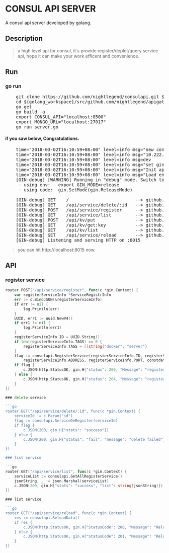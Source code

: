 # CONSUL API SERVER
A consul api server developed by golang.

## Description
> a high level api for consul, it`s provide register/deplet/query service api, hope it can make your work efficent and convenience.


## Run

### go run

<pre>
	git clone https://github.com/nightlegend/consulapi.git ${golang_workspace}/src/github.com/nightlegend/
 	cd ${golang_workspace}/src/github.com/nightlegend/apigateway
 	go get
 	go build -a
 	export CONSUL_API="localhost:8500"
    export MONGO_URL="localhost:27017"
 	go run server.go
</pre>

#### if you saw below, Congratulations.
<pre>
	time="2018-03-02T16:10:59+08:00" level=info msg="new consul api..."
	time="2018-03-02T16:10:59+08:00" level=info msg="10.222.49.65:8500"
	time="2018-03-02T16:10:59+08:00" level=info msg=dev
	time="2018-03-02T16:10:59+08:00" level=info msg="set gin moderelease"
	time="2018-03-02T16:10:59+08:00" level=info msg="Init application configure..."
	time="2018-03-02T16:10:59+08:00" level=info msg="Load environment is dev"
	[GIN-debug] [WARNING] Running in "debug" mode. Switch to "release" mode in production.
	 - using env:   export GIN_MODE=release
	 - using code:  gin.SetMode(gin.ReleaseMode)

	[GIN-debug] GET    /                         --> github.com/nightlegend/consulapi/router.Start.func1 (2 handlers)
	[GIN-debug] GET    /api/service/delete/:id   --> github.com/nightlegend/consulapi/router.Start.func2 (2 handlers)
	[GIN-debug] POST   /api/service/register     --> github.com/nightlegend/consulapi/router.Start.func3 (2 handlers)
	[GIN-debug] GET    /api/service/list         --> github.com/nightlegend/consulapi/router.Start.func4 (2 handlers)
	[GIN-debug] POST   /api/kv/put               --> github.com/nightlegend/consulapi/router.Start.func5 (2 handlers)
	[GIN-debug] GET    /api/kv/get:key           --> github.com/nightlegend/consulapi/router.Start.func6 (2 handlers)
	[GIN-debug] GET    /api/kv/list              --> github.com/nightlegend/consulapi/router.Start.func7 (2 handlers)
	[GIN-debug] GET    /api/service/reload       --> github.com/nightlegend/consulapi/router.Start.func8 (2 handlers)
	[GIN-debug] Listening and serving HTTP on :8015
</pre>

> you can hit http://localhost:8015 now.

## API

### register service

```go
router.POST("/api/service/register", func(c *gin.Context) {
	var registerServiceInfo *ServiceRegistrInfo
	err := c.BindJSON(&registerServiceInfo)
	if err != nil {
		log.Println(err)
	}
	UUID, err1 := uuid.NewV4()
	if err1 != nil {
		log.Println(err1)
	}
	registerServiceInfo.ID = UUID.String()
	if len(registerServiceInfo.TAGS) == 0 {
		registerServiceInfo.TAGS = []string{"docker", "server"}
	}
	flag := consulapi.RegisterService(registerServiceInfo.ID, registerServiceInfo.NAME, registerServiceInfo.TAGS,
		registerServiceInfo.ADDRESS, registerServiceInfo.PORT, constdata.NEW_REGISTER_TYPE)
	if flag {
		c.JSON(http.StatusOK, gin.H{"status": 200, "Message": "register success"})
	} else {
		c.JSON(http.StatusOK, gin.H{"status": 204, "Message": "register failed"})
	}
})

### delete service

```go
router.GET("/api/service/delete/:id", func(c *gin.Context) {
	serviceId := c.Param("id")
	flag := consulapi.ServiceDeRegister(serviceId)
	if flag {
		c.JSON(200, gin.H{"stats": "success"})
	} else {
		c.JSON(200, gin.H{"status": "fail", "message": "delete failed"})
	}
})

### list service

```go
router.GET("/api/service/list", func(c *gin.Context) {
	serviceList := consulapi.GetAllRegisterService()
	jsonString, _ := json.Marshal(serviceList)
	c.JSON(200, gin.H{"stats": "success", "list": string(jsonString)})
})

### list service

```go
router.GET("/api/service/reload", func(c *gin.Context) {
	res := consulapi.ReloadData()
	if res {
		c.JSON(http.StatusOK, gin.H{"StatusCode": 200, "Message": "Reload Data Successful"})
	} else {
		c.JSON(http.StatusOK, gin.H{"StatusCode": 201, "Message": "Reload Failed"})
	}
})
